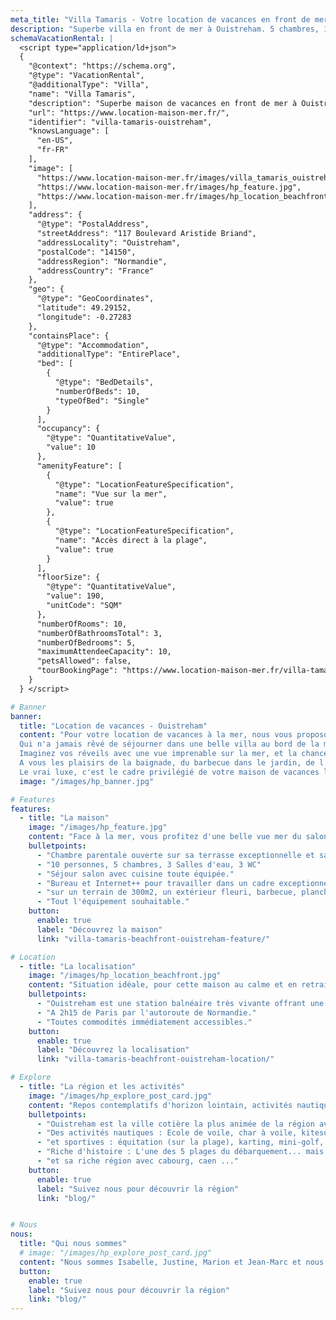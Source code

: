 ```yaml
---
meta_title: "Villa Tamaris - Votre location de vacances en front de mer à Ouistreham"
description: "Superbe villa en front de mer à Ouistreham. 5 chambres, 10 personnes. à 2h de Paris. Tout le confort et l&#39;équipement d&#39;une véritable habitation."
schemaVacationRental: |
  <script type="application/ld+json"> 
  {
    "@context": "https://schema.org",
    "@type": "VacationRental",
    "@additionalType": "Villa",
    "name": "Villa Tamaris",
    "description": "Superbe maison de vacances en front de mer à Ouistreham, offrant une belle vue sur la mer et un accès direct à la plage de Riva Bella. Pour 10 personnes, 5 chambres, offrant tout le confort et l'équipement d'une véritable maison d'habitation.",
    "url": "https://www.location-maison-mer.fr/",
    "identifier": "villa-tamaris-ouistreham",
    "knowsLanguage": [
      "en-US",
      "fr-FR"
    ],
    "image": [
      "https://www.location-maison-mer.fr/images/villa_tamaris_ouistreham_vueFront.jpg",
      "https://www.location-maison-mer.fr/images/hp_feature.jpg",
      "https://www.location-maison-mer.fr/images/hp_location_beachfront.jpg"
    ],
    "address": {
      "@type": "PostalAddress",
      "streetAddress": "117 Boulevard Aristide Briand",
      "addressLocality": "Ouistreham",
      "postalCode": "14150",
      "addressRegion": "Normandie",
      "addressCountry": "France"
    },
    "geo": {
      "@type": "GeoCoordinates",
      "latitude": 49.29152,
      "longitude": -0.27283
    },
    "containsPlace": {
      "@type": "Accommodation",
      "additionalType": "EntirePlace",
      "bed": [
        {
          "@type": "BedDetails",
          "numberOfBeds": 10,
          "typeOfBed": "Single"
        }
      ],
      "occupancy": {
        "@type": "QuantitativeValue",
        "value": 10
      },
      "amenityFeature": [
        {
          "@type": "LocationFeatureSpecification",
          "name": "Vue sur la mer",
          "value": true
        },
        {
          "@type": "LocationFeatureSpecification",
          "name": "Accès direct à la plage",
          "value": true
        }
      ],
      "floorSize": {
        "@type": "QuantitativeValue",
        "value": 190,
        "unitCode": "SQM"
      },
      "numberOfRooms": 10,
      "numberOfBathroomsTotal": 3,
      "numberOfBedrooms": 5,
      "maximumAttendeeCapacity": 10,
      "petsAllowed": false,
      "tourBookingPage": "https://www.location-maison-mer.fr/villa-tamaris-beachfront-ouistreham-book-now/"
    }
  } </script>

# Banner
banner:
  title: "Location de vacances - Ouistreham"
  content: "Pour votre location de vacances à la mer, nous vous proposons notre maison en front de mer, avec tout le confort et l'équipement d'une véritable maison d'habitation. 
  Qui n'a jamais rêvé de séjourner dans une belle villa au bord de la mer, en bord de plage avec la mer pour seul horizon ? 
  Imaginez vos réveils avec une vue imprenable sur la mer, et la chance d'aller à la plage au bout du jardin. 
  A vous les plaisirs de la baignade, du barbecue dans le jardin, de l'apéro sous le coucher du soleil et de découvrir cette région riche en activités.
  Le vrai luxe, c'est le cadre privilégié de votre maison de vacances les pieds dans l'eau. Le temps d'un week-end, d'une semaine ..."
  image: "/images/hp_banner.jpg"

# Features
features:
  - title: "La maison"
    image: "/images/hp_feature.jpg"
    content: "Face à la mer, vous profitez d'une belle vue mer du salon et de 3 chambres. La maison a été totalement rénovée en 2024 et offre des prestations haut de gamme."
    bulletpoints:
      - "Chambre parentale ouverte sur sa terrasse exceptionnelle et sa salle d'eau en suite."
      - "10 personnes, 5 chambres, 3 Salles d'eau, 3 WC"
      - "Séjour salon avec cuisine toute équipée."
      - "Bureau et Internet++ pour travailler dans un cadre exceptionnel."
      - "sur un terrain de 300m2, un extérieur fleuri, barbecue, plancha."
      - "Tout l'équipement souhaitable."
    button:
      enable: true
      label: "Découvrez la maison"
      link: "villa-tamaris-beachfront-ouistreham-feature/"

# Location
  - title: "La localisation"
    image: "/images/hp_location_beachfront.jpg"
    content: "Situation idéale, pour cette maison au calme et en retrait de seulement 10 minutes à pied du coeur vibrant et animé de Ouistreham. Vous n'avez qu'à traverser la rue pour être sur Riva Bella, la plus belle plage de la côte de nacre avec ses 3km de sable fin où vous aimerez flâner au coucher du soleil ou siroter un cocktail au bar de plage 'la paillotte' à 50m."
    bulletpoints:
      - "Ouistreham est une station balnéaire très vivante offrant une grande diversité : son bourg médiéval et son église du 13e siècel, son port animé, sa vie maritime."
      - "A 2h15 de Paris par l'autoroute de Normandie."
      - "Toutes commodités immédiatement accessibles."
    button:
      enable: true
      label: "Découvrez la localisation"
      link: "villa-tamaris-beachfront-ouistreham-location/"

# Explore
  - title: "La région et les activités"
    image: "/images/hp_explore_post_card.jpg"
    content: "Repos contemplatifs d'horizon lointain, activités nautiques & sportives, plongées dans le passé chargé. Tout le monde trouvera son compte :"
    bulletpoints:
      - "Ouistreham est la ville cotière la plus animée de la région avec de nombreuses activités et animations : Thalassothérapie, Casino, nombreux commerces,  marché de poissons, nombreux restaurants ..."
      - "Des activités nautiques : Ecole de voile, char à voile, kitesurf, pêche en mer ... La côte offre un vent favorable."
      - "et sportives : équitation (sur la plage), karting, mini-golf, tennis, vélo..."
      - "Riche d'histoire : L'une des 5 plages du débarquement... mais pas que. "
      - "et sa riche région avec cabourg, caen ..."
    button:
      enable: true
      label: "Suivez nous pour découvrir la région"
      link: "blog/"


# Nous
nous:
  title: "Qui nous sommes"
  # image: "/images/hp_explore_post_card.jpg"
  content: "Nous sommes Isabelle, Justine, Marion et Jean-Marc et nous sommes heureux de vous accueillir dans notre maison.  Nous vous accueillons en confiance, et pour votre confort pendant vos vacances, nous vous laissons la plupart de nos équipements : Vélos, barbecue, livres, musique ...  Nous avons découvert la région récemment et avons décidé de nous y fixer après avoir nous même beaucoup loué des maisons de vacances, en Bretagne, dans le sud ... Nous apprécions tous les jours toujours plus cette région au contact des éléments , du grand air, et prenons plaisir également à découvrir les nombreuses activités environnantes. Nous vous faisons partager quelques unes de nos découvertes dans le blog. Cette maison est issue de plusieurs transformations. Initialement petite maison de pécheur, elle fut transformée une première fois en 2000 puis de nouveau totalement rénovée et transformée en 2024 lors de notre acquisition. Nous avons eu à coeur de conserver quelques traits architecturaux des maison Normandes et de la côte afin de perpétrer la tradition locale. Nous vous invitons d'ailleurs à découvrir la diversités de l'architecture locale où se cotoient villas huppées de la naissance du tourisme balnéaire de 1860, et maisonnettes des travailleurs de la mer."
  button:
    enable: true
    label: "Suivez nous pour découvrir la région"
    link: "blog/"
---
```


